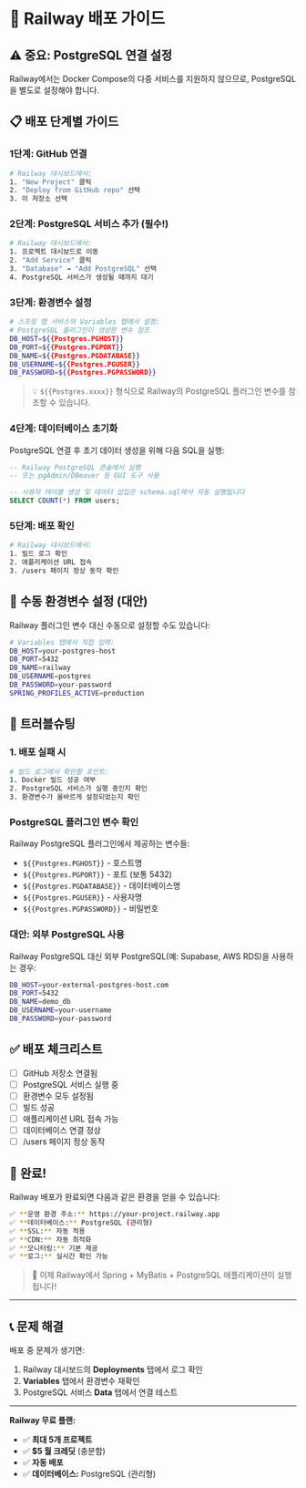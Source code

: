# 🚂 Railway 배포 가이드

## ⚠️ 중요: PostgreSQL 연결 설정

Railway에서는 Docker Compose의 다중 서비스를 지원하지 않으므로, PostgreSQL을 별도로 설정해야 합니다.

## 📋 배포 단계별 가이드

### 1단계: GitHub 연결
```bash
# Railway 대시보드에서:
1. "New Project" 클릭
2. "Deploy from GitHub repo" 선택  
3. 이 저장소 선택
```

### 2단계: PostgreSQL 서비스 추가 (필수!)
```bash
# Railway 대시보드에서:
1. 프로젝트 대시보드로 이동
2. "Add Service" 클릭
3. "Database" → "Add PostgreSQL" 선택
4. PostgreSQL 서비스가 생성될 때까지 대기
```

### 3단계: 환경변수 설정
```bash
# 스프링 앱 서비스의 Variables 탭에서 설정:
# PostgreSQL 플러그인이 생성한 변수 참조
DB_HOST=${{Postgres.PGHOST}}
DB_PORT=${{Postgres.PGPORT}}
DB_NAME=${{Postgres.PGDATABASE}}
DB_USERNAME=${{Postgres.PGUSER}}
DB_PASSWORD=${{Postgres.PGPASSWORD}}
```

> 💡 `${{Postgres.xxxx}}` 형식으로 Railway의 PostgreSQL 플러그인 변수를 참조할 수 있습니다.

### 4단계: 데이터베이스 초기화
PostgreSQL 연결 후 초기 데이터 생성을 위해 다음 SQL을 실행:

```sql
-- Railway PostgreSQL 콘솔에서 실행
-- 또는 pgAdmin/DBeaver 등 GUI 도구 사용

-- 사용자 테이블 생성 및 데이터 삽입은 schema.sql에서 자동 실행됩니다
SELECT COUNT(*) FROM users;
```

### 5단계: 배포 확인
```bash
# Railway 대시보드에서:
1. 빌드 로그 확인
2. 애플리케이션 URL 접속
3. /users 페이지 정상 동작 확인
```

## 🔧 수동 환경변수 설정 (대안)

Railway 플러그인 변수 대신 수동으로 설정할 수도 있습니다:

```bash
# Variables 탭에서 직접 입력:
DB_HOST=your-postgres-host
DB_PORT=5432
DB_NAME=railway
DB_USERNAME=postgres
DB_PASSWORD=your-password
SPRING_PROFILES_ACTIVE=production
```

## 🐛 트러블슈팅

### 1. 배포 실패 시
```bash
# 빌드 로그에서 확인할 포인트:
1. Docker 빌드 성공 여부
2. PostgreSQL 서비스가 실행 중인지 확인
3. 환경변수가 올바르게 설정되었는지 확인
```

### PostgreSQL 플러그인 변수 확인
Railway PostgreSQL 플러그인에서 제공하는 변수들:
- `${{Postgres.PGHOST}}` - 호스트명
- `${{Postgres.PGPORT}}` - 포트 (보통 5432)
- `${{Postgres.PGDATABASE}}` - 데이터베이스명
- `${{Postgres.PGUSER}}` - 사용자명
- `${{Postgres.PGPASSWORD}}` - 비밀번호

### 대안: 외부 PostgreSQL 사용
Railway PostgreSQL 대신 외부 PostgreSQL(예: Supabase, AWS RDS)을 사용하는 경우:
```bash
DB_HOST=your-external-postgres-host.com
DB_PORT=5432
DB_NAME=demo_db
DB_USERNAME=your-username
DB_PASSWORD=your-password
```

## ✅ 배포 체크리스트

- [ ] GitHub 저장소 연결됨
- [ ] PostgreSQL 서비스 실행 중
- [ ] 환경변수 모두 설정됨
- [ ] 빌드 성공
- [ ] 애플리케이션 URL 접속 가능
- [ ] 데이터베이스 연결 정상
- [ ] /users 페이지 정상 동작

## 🚀 완료!

Railway 배포가 완료되면 다음과 같은 환경을 얻을 수 있습니다:

```bash
✅ **운영 환경 주소:** https://your-project.railway.app
✅ **데이터베이스:** PostgreSQL (관리형)
✅ **SSL:** 자동 적용
✅ **CDN:** 자동 최적화
✅ **모니터링:** 기본 제공
✅ **로그:** 실시간 확인 가능
```

> 🎉 이제 Railway에서 Spring + MyBatis + PostgreSQL 애플리케이션이 실행됩니다!

---

## 📞 문제 해결

배포 중 문제가 생기면:
1. Railway 대시보드의 **Deployments** 탭에서 로그 확인
2. **Variables** 탭에서 환경변수 재확인  
3. PostgreSQL 서비스 **Data** 탭에서 연결 테스트

---

**Railway 무료 플랜:**
- ✅ **최대 5개 프로젝트**
- ✅ **$5 월 크레딧** (충분함)
- ✅ **자동 배포**
- ✅ **데이터베이스:** PostgreSQL (관리형)